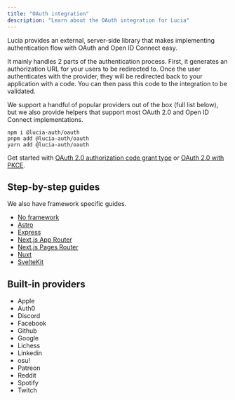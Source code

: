 ```yaml
---
title: "OAuth integration"
description: "Learn about the OAuth integration for Lucia"
---
```


Lucia provides an external, server-side library that makes implementing authentication flow with OAuth and Open ID Connect easy.

It mainly handles 2 parts of the authentication process. First, it generates an authorization URL for your users to be redirected to. Once the user authenticates with the provider, they will be redirected back to your application with a code. You can then pass this code to the integration to be validated.

We support a handful of popular providers out of the box (full list below), but we also provide helpers that support most OAuth 2.0 and Open ID Connect implementations.

```
npm i @lucia-auth/oauth
pnpm add @lucia-auth/oauth
yarn add @lucia-auth/oauth
```

Get started with [OAuth 2.0 authorization code grant type](/oauth/basics/oauth2) or [OAuth 2.0 with PKCE](/oauth2/oauth2-pkce).

## Step-by-step guides

We also have framework specific guides.

- [No framework](/guidebook/github-oauth)
- [Astro](/guidebook/github-oauth/astro)
- [Express](/guidebook/github-oauth/express)
- [Next.js App Router](/guidebook/github-oauth/nextjs-app)
- [Next.js Pages Router](/guidebook/github-oauth/nextjs-pages)
- [Nuxt](/guidebook/github-oauth/nuxt)
- [SvelteKit](/guidebook/github-oauth/sveltekit)

## Built-in providers

- Apple
- Auth0
- Discord
- Facebook
- Github
- Google
- Lichess
- Linkedin
- osu!
- Patreon
- Reddit
- Spotify
- Twitch

